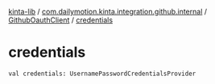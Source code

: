 [kinta-lib](../../index.md) / [com.dailymotion.kinta.integration.github.internal](../index.md) / [GithubOauthClient](index.md) / [credentials](./credentials.md)

# credentials

`val credentials: UsernamePasswordCredentialsProvider`